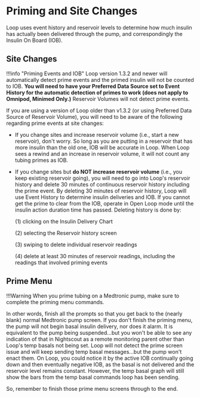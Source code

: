 # Priming and Site Changes

Loop uses event history and reservoir levels to determine how much insulin has actually been delivered through the pump, and correspondingly the Insulin On Board (IOB).  

## Site Changes

!!!info "Priming Events and IOB"
    Loop version 1.3.2 and newer will automatically detect prime events and the primed insulin will not be counted to IOB.  **You will need to have your Preferred Data Source set to Event History for the automatic detection of primes to work (does not apply to Omnipod, Minimed Only.)**  Reservoir Volumes will not detect prime events.

If you are using a version of Loop older than v1.3.2 (or using Preferred Data Source of Reservoir Volume), you will need to be aware of the following regarding prime events at site changes:

* If you change sites and increase reservoir volume (i.e., start a new reservoir), don't worry. So long as you are putting in a reservoir that has more insulin than the old one, IOB will be accurate in Loop.  When Loop sees a rewind and an increase in reservoir volume, it will not count any tubing primes as IOB.

* If you change sites but **do NOT increase reservoir volume** (i.e., you keep existing reservoir going), you will need to go into Loop's reservoir history and delete 30 minutes of continuous reservoir history including the prime event.  By deleting 30 minutes of reservoir history, Loop will use Event History to determine insulin deliveries and IOB. If you cannot get the prime to clear from the IOB, operate in Open Loop mode until the insulin action duration time has passed.  Deleting history is done by:

    (1)  clicking on the Insulin Delivery Chart  

    (2)  selecting the Reservoir history screen  

    (3)  swiping to delete individual reservoir readings  

    (4)  delete at least 30 minutes of reservoir readings, including the readings that involved priming events

## Prime Menu

!!!Warning
    When you prime tubing on a Medtronic pump, make sure to complete the priming menu commands.

In other words, finish all the prompts so that you get back to the (nearly blank) normal Medtronic pump screen.  If you don't finish the priming menu, the pump will not begin basal insulin delivery, nor does it alarm.  It is equivalent to the pump being suspended...but you won't be able to see any indication of that in Nightscout as a remote monitoring parent other than Loop's temp basals not being set.  Loop will not detect the prime screen issue and will keep sending temp basal messages...but the pump won't enact them.  On Loop, you could notice it by the active IOB continually going down and then eventually negative IOB, as the basal is not delivered and the reservoir level remains constant.  However, the temp basal graph will still show the bars from the temp basal commands loop has been sending.

So, remember to finish those prime menu screens through to the end.
